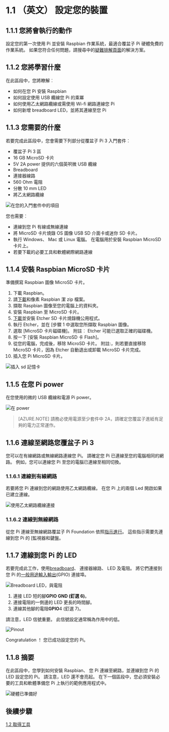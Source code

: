 <properties
 pageTitle="設定您的裝置 |Microsoft Azure"
 description="設定您的第一次時間使用的覆盆子 Pi 3，並安裝 Raspbian OS，最適合覆盆子 Pi 硬體免費的作業系統。"
 services="iot-hub"
 documentationCenter=""
 authors="shizn"
 manager="timlt"
 tags=""
 keywords=""/>

<tags
 ms.service="iot-hub"
 ms.devlang="multiple"
 ms.topic="article"
 ms.tgt_pltfrm="na"
 ms.workload="na"
 ms.date="10/21/2016"
 ms.author="xshi"/>

# <a name="11-configure-your-device"></a>1.1 （英文） 設定您的裝置

## <a name="111-what-you-will-do"></a>1.1.1 您將會執行的動作

設定您的第一次使用 Pi 並安裝 Raspbian 作業系統，最適合覆盆子 Pi 硬體免費的作業系統。 如果您符合任何問題，請搜尋中的[疑難排解頁面](iot-hub-raspberry-pi-kit-node-troubleshooting.md)的解決方案。

## <a name="112-what-you-will-learn"></a>1.1.2 您將學習什麼

在此區段中，您將瞭解︰

- 如何在您 Pi 安裝 Raspbian
- 如何設定使用 USB 纜線您 Pi 的乘冪
- 如何使用乙太網路纜線或需使用 Wi-fi 網路連線您 Pi
- 如何新增 breadboard LED，並將其連線至您 Pi

## <a name="113-what-you-need"></a>1.1.3 您需要的什麼

若要完成此區段中，您會需要下列部分從覆盆子 Pi 3 入門套件︰

- 覆盆子 Pi 3 區
- 16 GB MicroSD 卡片
- 5V 2A power 提供的六個英呎微 USB 纜線
- Breadboard
- 連接器線路
- 560 Ohm 電阻
- 分散 10 mm LED
- 將乙太網路纜線

![在您的入門套件中的項目](media/iot-hub-raspberry-pi-lessons/lesson1/starter_kit.jpg)

您也需要︰

- 連線到您 Pi 有線或無線連線
- 將 MicroSD 卡片燒錄 OS 圖像 USB SD 介面卡或迷你 SD 卡片。
- 執行 Windows、 Mac 或 Linux 電腦。 在電腦用於安裝 Raspbian MicroSD 卡片上。
- 若要下載的必要工具和軟體網際網路連線

## <a name="114-install-raspbian-on-the-microsd-card"></a>1.1.4 安裝 Raspbian MicroSD 卡片

準備撰寫 Raspbian 圖像 MicroSD 卡片。

1. 下載 Raspbian。
  1. 請[下載](https://www.raspberrypi.org/downloads/raspbian/)和像素 Raspbian 潔 zip 檔案。
  2. 擷取 Raspbian 圖像至您的電腦上的資料夾。
2. 安裝 Raspbian 至 MicroSD 卡片。
  1. [下載](https://www.etcher.io)並安裝 Etcher SD 卡片燒錄機公用程式。
  2. 執行 Etcher，並在 [步驟 1 中選取您所擷取 Raspbian 圖像。
  3. 選取 [MicroSD 卡片磁碟機]。
    附註︰ Etcher 可能已選取正確的磁碟機。
  4. 按一下 [安裝 Raspbian MicroSD 卡 Flash]。
  5. 從您的電腦，完成後，移除 MicroSD 卡片。
    附註:，則若要直接移除 MicroSD 卡片，因為 Etcher 自動退出或卸載 MicroSD 卡片完成。
  6. 插入您 Pi MicroSD 卡片。

![插入 sd 記憶卡](media/iot-hub-raspberry-pi-lessons/lesson1/insert_sdcard.jpg)

## <a name="115-power-on-your-pi"></a>1.1.5 在您 Pi power

在您使用的微的 USB 纜線和電源 Pi power。

![在 power](media/iot-hub-raspberry-pi-lessons/lesson1/micro_usb_power_on.jpg)

> [AZURE.NOTE] 請務必使用電源至少套件中 2A，請確定您覆盆子進紙有足夠的電力正常運作。

## <a name="116-connect-your-raspberry-pi-3-to-the-network"></a>1.1.6 連線至網路您覆盆子 Pi 3

您可以在有線網路或無線網路連線您 Pi。 請確定您 Pi 已連線至您的電腦相同的網路。 例如，您可以連線您 Pi 至您的電腦已連線至相同切換。

### <a name="1161-connect-to-a-wired-network"></a>1.1.6.1 連線到有線網路

若要將您 Pi 連線到您的網路使用乙太網路纜線。 在您 Pi 上的兩個 Led 開啟如果已建立連線。

![使用乙太網路纜線連接](media/iot-hub-raspberry-pi-lessons/lesson1/connect_ethernet.jpg)

### <a name="1162-connect-to-a-wireless-network"></a>1.1.6.2 連線到無線網路

從您 Pi 連線至無線網路覆盆子 Pi Foundation 依照[指示進行](https://www.raspberrypi.org/learning/software-guide/wifi/)。 這些指示需要先連線到您 Pi 的 [監視器和鍵盤。

## <a name="117-connect-the-led-to-your-pi"></a>1.1.7 連線到您 Pi 的 LED

若要完成此工作，使用[breadboard](https://learn.sparkfun.com/tutorials/how-to-use-a-breadboard)、 連接器線路、 LED 及電阻。 將它們連接到您 Pi 的[一般用途輸入輸出](https://www.raspberrypi.org/documentation/usage/gpio/)(GPIO) 連接埠。 

![Breadboard LED，與電阻](media/iot-hub-raspberry-pi-lessons/lesson1/breadboard_led_resistor.jpg)

1. 連接 LED 短的腳**GPIO GND (釘選 6)**。
2. 連接電阻的一側邊的 LED 更長的時間腳。
3. 連線其他腳的電阻**GPIO**4 (釘選 7)。

請注意，LED 信號重要。 此信號設定通常稱為作用中的低。

![Pinout](media/iot-hub-raspberry-pi-lessons/lesson1/pinout_breadboard.png)

Congratulation ！ 您已成功設定您的 Pi。

## <a name="118-summary"></a>1.1.8 摘要

在此區段中，您學到如何安裝 Raspbian、 您 Pi 連線至網路，並連線到您 Pi 的 LED 設定您的 Pi。 請注意，LED 還不會亮起。 在下一個區段中，您必須安裝必要的工具和軟體準備您 Pi 上執行的範例應用程式中。

![硬體已準備好](media/iot-hub-raspberry-pi-lessons/lesson1/hardware_ready.jpg)

## <a name="next-steps"></a>後續步驟

[1.2 取得工具](iot-hub-raspberry-pi-kit-node-lesson1-get-the-tools-win32.md)
